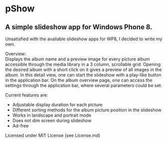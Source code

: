 pShow
=====

<h2>A simple slideshow app for Windows Phone 8.</h2>

<p>
Unsatisfied with the available slideshow apps for WP8, I decided to write my own.
</p>
<p>
Overview:
<br />
Displays the album name and a preview image for every picture album accessible through the media library in a 3 column, scrollable grid. Opening the desired album with a short click on it gives a preview of all images in the album. In this detail view, one can start the slideshow with a play-like button in the application bar.
On the album overview page, one can access the settings through the application bar, where several parameters could be set.
</p>
<p>
Current features are:
<ul>
<li>Adjustable display duration for each picture</li>
<li>Different sorting methods for the album picture position in the slideshow</li>
<li>Works in landscape and portrait mode</li>
<li>Does not dim screen during slideshow</li>
<li>Ad-free</li>
</ul>
</p>
<p>
Licensed under MIT License (see License.md)
</p>
